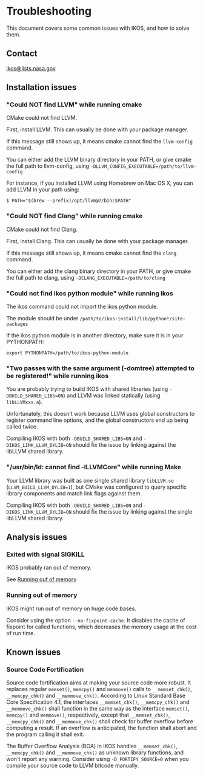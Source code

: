 Troubleshooting
===============

This document covers some common issues with IKOS, and how to solve them.

Contact
-------

ikos@lists.nasa.gov

Installation issues
-------------------

### "Could NOT find LLVM" while running cmake

CMake could not find LLVM.

First, install LLVM. This can usually be done with your package manager.

If this message still shows up, it means cmake cannot find the `llvm-config` command.

You can either add the LLVM binary directory in your PATH, or give cmake the full path to llvm-config, using `-DLLVM_CONFIG_EXECUTABLE=/path/to/llvm-config`

For instance, if you installed LLVM using Homebrew on Mac OS X, you can add LLVM in your path using:

```
$ PATH="$(brew --prefix)/opt/llvm@7/bin:$PATH"
```

### "Could NOT find Clang" while running cmake

CMake could not find Clang.

First, install Clang. This can usually be done with your package manager.

If this message still shows up, it means cmake cannot find the `clang` command.

You can either add the clang binary directory in your PATH, or give cmake the full path to clang, using `-DCLANG_EXECUTABLE=/path/to/clang`

### "Could not find ikos python module" while running ikos

The ikos command could not import the ikos python module.

The module should be under `/path/to/ikos-install/lib/python*/site-packages`

If the ikos python module is in another directory, make sure it is in your PYTHONPATH:

```
export PYTHONPATH=/path/to/ikos-python-module
```

### "Two passes with the same argument (-domtree) attempted to be registered!" while running ikos

You are probably trying to build IKOS with shared libraries (using `-DBUILD_SHARED_LIBS=ON`) and LLVM was linked statically (using `libLLVMxxx.a`).

Unfortunately, this doesn't work because LLVM uses global constructors to register command line options, and the global constructors end up being called twice.

Compiling IKOS with both `-DBUILD_SHARED_LIBS=ON` and `-DIKOS_LINK_LLVM_DYLIB=ON` should fix the issue by linking against the libLLVM shared library.

### "/usr/bin/ld: cannot find -lLLVMCore" while running Make

Your LLVM library was built as one single shared library `libLLVM.so` (`LLVM_BUILD_LLVM_DYLIB=1`), but CMake was configured to query specific library components and match link flags against them.

Compiling IKOS with both `-DBUILD_SHARED_LIBS=ON` and `-DIKOS_LINK_LLVM_DYLIB=ON` should fix the issue by linking against the single libLLVM shared library.

Analysis issues
---------------

### Exited with signal SIGKILL

IKOS probably ran out of memory.

See [Running ouf of memory](#running-out-of-memory)

### Running out of memory

IKOS might run out of memory on huge code bases.

Consider using the option `--no-fixpoint-cache`. It disables the cache of fixpoint for called functions, which decreases the memory usage at the cost of run time.

Known issues
------------

### Source Code Fortification

Source code fortification aims at making your source code more robust. It replaces regular `memset()`, `memcpy()` and `memmove()` calls to `__memset_chk()`, `__memcpy_chk()` and `__memmove_chk()`. According to Linux Standard Base Core Specification 4.1, the interfaces `__memset_chk()`, `__memcpy_chk()` and `__memmove_chk()` shall function in the same way as the interface `memset()`, `memcpy()` and `memmove()`, respectively, except that `__memset_chk()`, `__memcpy_chk()` and `__memmove_chk()` shall check for buffer overflow before computing a result. If an overflow is anticipated, the function shall abort and the program calling it shall exit.

The Buffer Overflow Analysis (BOA) in IKOS handles `__memset_chk()`, `__memcpy_chk()` and `__memmove_chk()` as unknown library functions, and won't report any warning. Consider using `-D_FORTIFY_SOURCE=0` when you compile your source code to LLVM bitcode manually.

